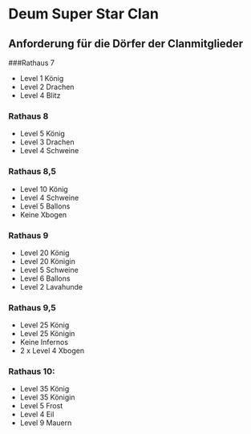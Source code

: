 Deum Super Star Clan
=========

Anforderung für die Dörfer der Clanmitglieder
---------


###Rathaus 7
 * Level 1 König
 * Level 2 Drachen
 * Level 4 Blitz


### Rathaus 8
 * Level 5 König
 * Level 3 Drachen
 * Level 4 Schweine

### Rathaus 8,5
 * Level 10 König
 * Level 4 Schweine
 * Level 5 Ballons
 * Keine Xbogen

### Rathaus 9
 * Level 20 König
 * Level 20 Königin
 * Level 5 Schweine
 * Level 6 Ballons
 * Level 2 Lavahunde

### Rathaus 9,5
 * Level 25 König
 * Level 25 Königin
 * Keine Infernos
 * 2 x Level 4 Xbogen

### Rathaus 10:
 * Level 35 König
 * Level 35 Königin
 * Level 5 Frost
 * Level 4 Eil
 * Level 9 Mauern
